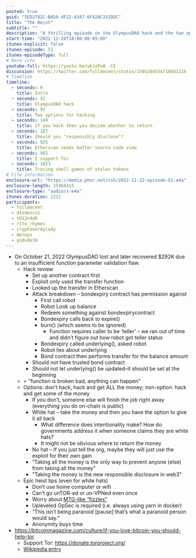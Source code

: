 ```yaml
---
posted: true
guid: "5ED3782C-BA50-4F22-A3A7-6F42AC332DDC"
title: "The Heist"
subtitle: ""
description: "A thrilling episode on the OlympusDAO hack and the two options for hacking in web3. Discover the pros and cons of white hat hacking and the new responsible disclosure in the world of cryptocurrencies."
start-time: "2022-12-20T18:00:00-05:00"
itunes-explicit: false
itunes-episode: 51
itunes-episodeType: full
# More info
youtube-full: https://youtu.be/wbJzPuW_-CE
discussion: https://twitter.com/fulldecent/status/1595204554718601218
# Timeline
timeline:
  - seconds: 0
    title: Intro
  - seconds: 42
    title: OlympusDAO hack
  - seconds: 97
    title: Two options for hacking
  - seconds: 149
    title: If you hack then you decide whether to return
  - seconds: 187
    title: Should you "responsibly disclose"?
  - seconds: 925
    title: Etherscan needs better source code view
  - seconds: 962
    title: I support Tor
  - seconds: 1023
    title: Tracing shell games of stolen tokens
# File information
enclosure-url: "https://media.phor.net/csh/2022-11-22-episode-51.m4a"
enclosure-length: 25968415
enclosure-type: "audio/x-m4a"
itunes-duration: 1211
participants:
  - fulldecent
  - dtedesco1
  - t012n4d0
  - rito_rhymes
  - cryptonerdylady
  - merwyx
  - yodude38
---
```


<!--end of quick notes-->

- On October 21, 2022 OlympusDAO lost and later recovered $292K due to an insufficient function parameter validation flaw.
  - Hack review
    - Set up another contract first
    - Exploit only used the transfer function
    - Looked up the transfer in Etherscan
    - Attack breakdown – bondexpiry contract has permission against 
      - First call robot
      - Robot Look up balance
      - Redeem something against bondexpirycontract
      - Bondexpiry calls back to expire()
      - burn() (which seems to be ignored)
        - Function requires caller to be ‘teller’ – we ran out of time and didn’t figure out how robot got teller status
      - Bondexpiry called underlying(), asked robot
      - Robot lies about underlying
      - Bond contract then performs transfer for the balance amount
    - Should not have trusted bond contract
    - Should not let underlying() be updated–it should be set at the beginning
  - = "function is broken bad, anything can happen"
  - Options: don't hack, hack and get ALL the money; non-option: hack and get some of the money
    - If you don’t, someone else will finish the job right away (everything you do on-chain is public)
    - White hat – take the money and then you have the option to give it all back
      - What difference does intentionality make? How do governments address it when someone claims they are white hats?
      - It might not be obvious where to return the money
    - No hat – If you just tell the org, maybe they will just use the exploit for their own gain
    - “Taking all the money is the only way to prevent anyone (else) from taking all the money”
    - "Taking the money is the new responsible disclosure in web3"
  - Epic heist tips (even for white hats)
    - Don’t use home computer or wifi
    - Can’t go unTOR-ed or un-VPNed even once
    - Worry about [MTG-like “fizzles”](https://mtg.fandom.com/wiki/Fizzle)
    - Upleveled OpSec is required (i.e. always using yarn in docker)
    - “This isn’t being paranoid [pause] that’s what a paranoid person would say.”
    - Anonymity buys time
- https://bitcoinmagazine.com/culture/if-you-love-bitcoin-you-should-help-tor
  - Support Tor: https://donate.torproject.org/
  - [Wikipedia entry](https://en.wikipedia.org/wiki/Tor_(network))